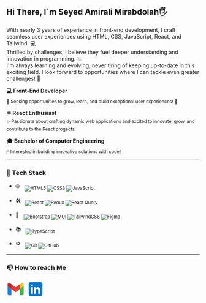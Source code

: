 ## Hi There, I`m Seyed Amirali Mirabdolah🖐
With nearly 3 years of experience in front-end development, I craft seamless user experiences using HTML, CSS, JavaScript, React, and Tailwind. 💻 </br>
Thrilled by challenges, I believe they fuel deeper understanding and innovation in programming. 💥 </br>
I'm always learning and evolving, never tiring of keeping up-to-date in this exciting field. I look forward to opportunities where I can tackle even greater challenges! 🔎 </br>

**💻 Front-End Developer**  
 <sub>🌱 Seeking opportunities to grow, learn, and build exceptional user experiences! 🚀</sub>

**⚛️ React Enthusiast**  
<sub>✨ Passionate about crafting dynamic web applications and excited to innovate, grow, and contribute to the React progects!</sub>

**🎓 Bachelor of Computer Engineering**  
<sub>🖱 Interested in building innovative solutions with code!</sub>

----

<h3>🔧 Tech Stack</h3>

- 🌐 &nbsp; 
  <sub>![HTML5](https://img.shields.io/badge/html5-%23E34F26.svg?style=for-the-badge&logo=html5&logoColor=white)
  ![CSS3](https://img.shields.io/badge/css3-%231572B6.svg?style=for-the-badge&logo=css3&logoColor=white)
  ![JavaScript](https://img.shields.io/badge/javascript-%23323330.svg?style=for-the-badge&logo=javascript&logoColor=%23F7DF1E)</sub>

- 🛠 &nbsp;
  <sub>![React](https://img.shields.io/badge/react-%2320232a.svg?style=for-the-badge&logo=react&logoColor=%2361DAFB)
  ![Redux](https://img.shields.io/badge/redux-%23593d88.svg?style=for-the-badge&logo=redux&logoColor=white)
  ![React Query](https://img.shields.io/badge/-React%20Query-FF4154?style=for-the-badge&logo=react%20query&logoColor=white)</sub>

- 🎨 &nbsp;
  <sub>![Bootstrap](https://img.shields.io/badge/bootstrap-%238511FA.svg?style=for-the-badge&logo=bootstrap&logoColor=white)
  ![MUI](https://img.shields.io/badge/MUI-%230081CB.svg?style=for-the-badge&logo=mui&logoColor=white)
  ![TailwindCSS](https://img.shields.io/badge/tailwindcss-%2338B2AC.svg?style=for-the-badge&logo=tailwind-css&logoColor=white)
  ![Figma](https://img.shields.io/badge/figma-%23F24E1E.svg?style=for-the-badge&logo=figma&logoColor=white)</sub>

- 📚 &nbsp;
  <sub>![TypeScript](https://img.shields.io/badge/typescript-%23007ACC.svg?style=for-the-badge&logo=typescript&logoColor=white)</sub>

- ⚙ &nbsp;
  <sub>![Git](https://img.shields.io/badge/git-%23F05033.svg?style=for-the-badge&logo=git&logoColor=white)
  ![GitHub](https://img.shields.io/badge/github-%23121011.svg?style=for-the-badge&logo=github&logoColor=white)</sub>

----

<h3>📭 How to reach Me</h3>


<a href="mailto:amiralimirabdolah@gmail.com">
<img align="center" src="https://github.com/Amirali-Mirabdolah/Amirali-Mirabdolah/blob/main/icons8-gmail-48.png?raw=true"/>
</a>
<a href="https://www.linkedin.com/in/amirali-mirabdolah/">
<img align="center" src="https://github.com/Amirali-Mirabdolah/Amirali-Mirabdolah/blob/main/icons8-linkedin-48.png?raw=true"/>
</a>
